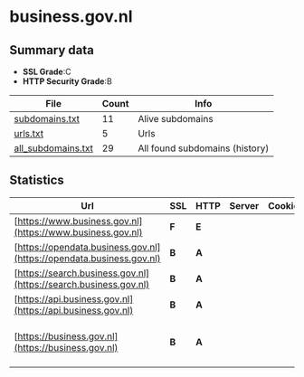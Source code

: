 

# business.gov.nl
## Summary data


 - **SSL Grade**:C
 - **HTTP Security Grade**:B


| File       | Count | Info |
|------------|-------|------|
|[subdomains.txt](/data/business.gov.nl/subdomains.txt)|11|Alive subdomains|
|[urls.txt](/data/business.gov.nl/urls.txt)|5|Urls|
|[all_subdomains.txt](/data/business.gov.nl/all_subdomains.txt)|29|All found subdomains (history)|


## Statistics


| Url | SSL | HTTP | Server | Cookie | HSTS | CORS | CTO | CSP | XFO | XXP | RP |FP| Tech |Title |
|--------|-------|-------|------|------|------|------|------|------|------|------|------|------|------|------|
|[https://www.business.gov.nl](https://www.business.gov.nl)| **F**| **E**|| | | | | | | | :white_check_mark: | |||
|[https://opendata.business.gov.nl](https://opendata.business.gov.nl)| **B**| **A**|| |:white_check_mark: | | | | :white_check_mark: | | :white_check_mark: | |HSTS||
|[https://search.business.gov.nl](https://search.business.gov.nl)| **B**| **A**|| |:white_check_mark: | | | | :white_check_mark: | | :white_check_mark: | |HSTS||
|[https://api.business.gov.nl](https://api.business.gov.nl)| **B**| **A**|| |:white_check_mark: | | | | :white_check_mark: | | :white_check_mark: | |HSTS||
|[https://business.gov.nl](https://business.gov.nl)| **B**| **A**|| |:white_check_mark: | | | | :white_check_mark: | :white_check_mark: | :white_check_mark: | |Bloomreach Google Tag Manager HSTS React|Business.gov.nl...|

